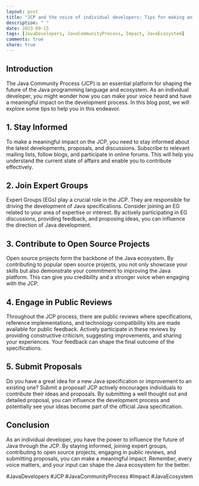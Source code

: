 ```yaml
---
layout: post
title: "JCP and the voice of individual developers: Tips for making an impact"
description: " "
date: 2023-09-15
tags: [JavaDevelopers, JavaCommunityProcess, Impact, JavaEcosystem]
comments: true
share: true
---
```


## Introduction
The Java Community Process (JCP) is an essential platform for shaping the future of the Java programming language and ecosystem. As an individual developer, you might wonder how you can make your voice heard and have a meaningful impact on the development process. In this blog post, we will explore some tips to help you in this endeavor.

## 1. Stay Informed
To make a meaningful impact on the JCP, you need to stay informed about the latest developments, proposals, and discussions. Subscribe to relevant mailing lists, follow blogs, and participate in online forums. This will help you understand the current state of affairs and enable you to contribute effectively.

## 2. Join Expert Groups
Expert Groups (EGs) play a crucial role in the JCP. They are responsible for driving the development of Java specifications. Consider joining an EG related to your area of expertise or interest. By actively participating in EG discussions, providing feedback, and proposing ideas, you can influence the direction of Java development.

## 3. Contribute to Open Source Projects
Open source projects form the backbone of the Java ecosystem. By contributing to popular open source projects, you not only showcase your skills but also demonstrate your commitment to improving the Java platform. This can give you credibility and a stronger voice when engaging with the JCP.

## 4. Engage in Public Reviews
Throughout the JCP process, there are public reviews where specifications, reference implementations, and technology compatibility kits are made available for public feedback. Actively participate in these reviews by providing constructive criticism, suggesting improvements, and sharing your experiences. Your feedback can shape the final outcome of the specifications.

## 5. Submit Proposals
Do you have a great idea for a new Java specification or improvement to an existing one? Submit a proposal! JCP actively encourages individuals to contribute their ideas and proposals. By submitting a well thought out and detailed proposal, you can influence the development process and potentially see your ideas become part of the official Java specification.

## Conclusion
As an individual developer, you have the power to influence the future of Java through the JCP. By staying informed, joining expert groups, contributing to open source projects, engaging in public reviews, and submitting proposals, you can make a meaningful impact. Remember, every voice matters, and your input can shape the Java ecosystem for the better.

#JavaDevelopers #JCP #JavaCommunityProcess #Impact #JavaEcosystem